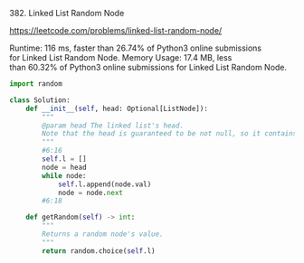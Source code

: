 382. Linked List Random Node


https://leetcode.com/problems/linked-list-random-node/


Runtime: 116 ms, faster than 26.74% of Python3 online submissions for Linked List Random Node.
Memory Usage: 17.4 MB, less than 60.32% of Python3 online submissions for Linked List Random Node.



```python
import random

class Solution:
    def __init__(self, head: Optional[ListNode]):
        """
        @param head The linked list's head.
        Note that the head is guaranteed to be not null, so it contains at least one node.
        """
        #6:16
        self.l = []
        node = head
        while node:
            self.l.append(node.val)
            node = node.next
        #6:18

    def getRandom(self) -> int:
        """
        Returns a random node's value.
        """
        return random.choice(self.l)
```
